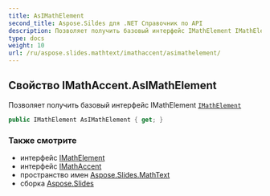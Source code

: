 ```yaml
---
title: AsIMathElement
second_title: Aspose.Sildes для .NET Справочник по API
description: Позволяет получить базовый интерфейс IMathElement IMathElementaspose.slides.mathtext/imathelement
type: docs
weight: 10
url: /ru/aspose.slides.mathtext/imathaccent/asimathelement/
---
```


## Свойство IMathAccent.AsIMathElement

Позволяет получить базовый интерфейс IMathElement [`IMathElement`](../../imathelement)

```csharp
public IMathElement AsIMathElement { get; }
```

### Также смотрите

* интерфейс [IMathElement](../../imathelement)
* интерфейс [IMathAccent](../../imathaccent)
* пространство имен [Aspose.Slides.MathText](../../imathaccent)
* сборка [Aspose.Slides](../../../)

<!-- DO NOT EDIT: сгенерировано xmldocmd для Aspose.Slides.dll -->
